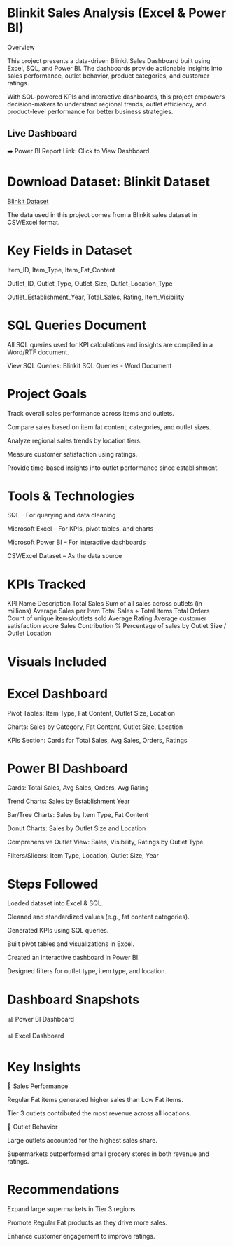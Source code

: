 # Blinkit Sales Analysis (Excel & Power BI)
 Overview

This project presents a data-driven Blinkit Sales Dashboard built using Excel, SQL, and Power BI. The dashboards provide actionable insights into sales performance, outlet behavior, product categories, and customer ratings.

With SQL-powered KPIs and interactive dashboards, this project empowers decision-makers to understand regional trends, outlet efficiency, and product-level performance for better business strategies.

## Live Dashboard

➡️ Power BI Report Link: Click to View Dashboard

# Download Dataset: Blinkit Dataset
[Blinkit Dataset](https://github.com/Anne-Benita/Data-Anlalysis-Dashboard-with-Excell-and-PowerBI/blob/main/BlinkIT%20Grocery%20Data.xlsx)

The data used in this project comes from a Blinkit sales dataset in CSV/Excel format.
 

# Key Fields in Dataset

Item_ID, Item_Type, Item_Fat_Content

Outlet_ID, Outlet_Type, Outlet_Size, Outlet_Location_Type

Outlet_Establishment_Year, Total_Sales, Rating, Item_Visibility

# SQL Queries Document

All SQL queries used for KPI calculations and insights are compiled in a Word/RTF document.

 View SQL Queries: Blinkit SQL Queries - Word Document

# Project Goals

Track overall sales performance across items and outlets.

Compare sales based on item fat content, categories, and outlet sizes.

Analyze regional sales trends by location tiers.

Measure customer satisfaction using ratings.

Provide time-based insights into outlet performance since establishment.

# Tools & Technologies

SQL – For querying and data cleaning

Microsoft Excel – For KPIs, pivot tables, and charts

Microsoft Power BI – For interactive dashboards

CSV/Excel Dataset – As the data source

# KPIs Tracked
KPI Name	Description
Total Sales	Sum of all sales across outlets (in millions)
Average Sales per Item	Total Sales ÷ Total Items
Total Orders	Count of unique items/outlets sold
Average Rating	Average customer satisfaction score
Sales Contribution %	Percentage of sales by Outlet Size / Outlet Location
# Visuals Included
# Excel Dashboard

Pivot Tables: Item Type, Fat Content, Outlet Size, Location

Charts: Sales by Category, Fat Content, Outlet Size, Location

KPIs Section: Cards for Total Sales, Avg Sales, Orders, Ratings

# Power BI Dashboard

Cards: Total Sales, Avg Sales, Orders, Avg Rating

Trend Charts: Sales by Establishment Year

Bar/Tree Charts: Sales by Item Type, Fat Content

Donut Charts: Sales by Outlet Size and Location

Comprehensive Outlet View: Sales, Visibility, Ratings by Outlet Type

Filters/Slicers: Item Type, Location, Outlet Size, Year

# Steps Followed

Loaded dataset into Excel & SQL.

Cleaned and standardized values (e.g., fat content categories).

Generated KPIs using SQL queries.

Built pivot tables and visualizations in Excel.

Created an interactive dashboard in Power BI.

Designed filters for outlet type, item type, and location.

# Dashboard Snapshots
📊 Power BI Dashboard

📊 Excel Dashboard

# Key Insights
📌 Sales Performance

Regular Fat items generated higher sales than Low Fat items.

Tier 3 outlets contributed the most revenue across all locations.

📌 Outlet Behavior

Large outlets accounted for the highest sales share.

Supermarkets outperformed small grocery stores in both revenue and ratings.

# Recommendations

Expand large supermarkets in Tier 3 regions.

Promote Regular Fat products as they drive more sales.

Enhance customer engagement to improve ratings.
